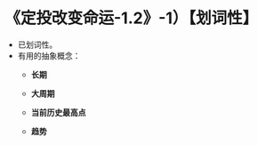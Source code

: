 # 《定投改变命运-1.2》-1）【划词性】

- 已划词性。
- 有用的抽象概念：
  - **长期**
  
  - **大周期**
  
  - **当前历史最高点**
  
  - **趋势**
  
    
